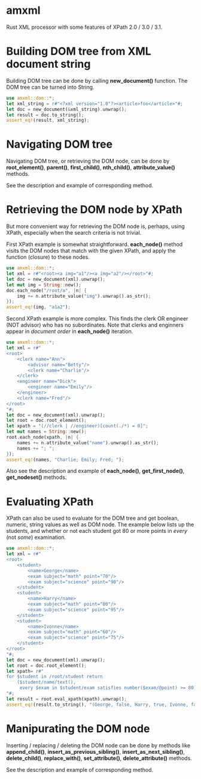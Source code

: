 # amxml

Rust XML processor with some features of XPath 2.0 / 3.0 / 3.1.

# Building DOM tree from XML document string

Building DOM tree can be done by calling <strong>new_document()</strong> function.
The DOM tree can be turned into String.

```rust
use amxml::dom::*;
let xml_string = r#"<?xml version="1.0"?><article>foo</article>"#;
let doc = new_document(&xml_string).unwrap();
let result = doc.to_string();
assert_eq!(result, xml_string);
```

# Navigating DOM tree

Navigating DOM tree, or retrieving the DOM node, can be done by
<strong>root_element()</strong>, <strong>parent()</strong>,
<strong>first_child()</strong>, <strong>nth_child()</strong>,
<strong>attribute_value()</strong> methods.

See the description and example of corresponding method.

# Retrieving the DOM node by XPath

But more convenient way for retrieving the DOM node is, perhaps,
using XPath, especially when the search criteria is not trivial.

First XPath example is somewhat straightforward.
<strong>each_node()</strong> method visits the DOM nodes
that match with the given XPath,
and apply the function (closure) to these nodes.

```rust
use amxml::dom::*;
let xml = r#"<root><a img="a1"/><a img="a2"/></root>"#;
let doc = new_document(xml).unwrap();
let mut img = String::new();
doc.each_node("/root/a", |n| {
    img += n.attribute_value("img").unwrap().as_str();
});
assert_eq!(img, "a1a2");
```

Second XPath example is more complex.
This finds the clerk OR engineer (NOT advisor) who has no subordinates.
Note that clerks and enginners appear in <em>document order</em>
in <strong>each_node()</strong> iteration.

```rust
use amxml::dom::*;
let xml = r#"
<root>
    <clerk name="Ann">
        <advisor name="Betty"/>
        <clerk name="Charlie"/>
    </clerk>
    <engineer name="Dick">
        <engineer name="Emily"/>
    </engineer>
    <clerk name="Fred"/>
</root>
"#;
let doc = new_document(xml).unwrap();
let root = doc.root_element();
let xpath = "(//clerk | //engineer)[count(./*) = 0]";
let mut names = String::new();
root.each_node(xpath, |n| {
    names += n.attribute_value("name").unwrap().as_str();
    names += "; ";
});
assert_eq!(names, "Charlie; Emily; Fred; ");

```

Also see the description and example of <strong>each_node()</strong>,
<strong>get_first_node()</strong>, <strong>get_nodeset()</strong> methods.

# Evaluating XPath

XPath can also be used to evaluate for the DOM tree and get boolean,
numeric, string values as well as DOM node.
The example below lists up the students, and whether or not each student
got 80 or more points in <em>every</em> (not <em>some</em>) examination.

```rust
use amxml::dom::*;
let xml = r#"
<root>
    <student>
        <name>George</name>
        <exam subject="math" point="70"/>
        <exam subject="science" point="90"/>
    </student>
    <student>
        <name>Harry</name>
        <exam subject="math" point="80"/>
        <exam subject="science" point="95"/>
    </student>
    <student>
        <name>Ivonne</name>
        <exam subject="math" point="60"/>
        <exam subject="science" point="75"/>
    </student>
</root>
"#;
let doc = new_document(xml).unwrap();
let root = doc.root_element();
let xpath= r#"
for $student in /root/student return
    ($student/name/text(),
     every $exam in $student/exam satisfies number($exam/@point) >= 80)
"#;
let result = root.eval_xpath(xpath).unwrap();
assert_eq!(result.to_string(), "(George, false, Harry, true, Ivonne, false)");

```

# Manipurating the DOM node

Inserting / replacing / deleting the DOM node can be done by
methods like <strong>append_child()</strong>,
<strong>insert_as_previous_sibling()</strong>, 
<strong>insert_as_next_sibling()</strong>,
<strong>delete_child()</strong>, <strong>replace_with()</strong>,
<strong>set_attribute()</strong>, <strong>delete_attribute()</strong> methods.

See the description and example of corresponding method.

